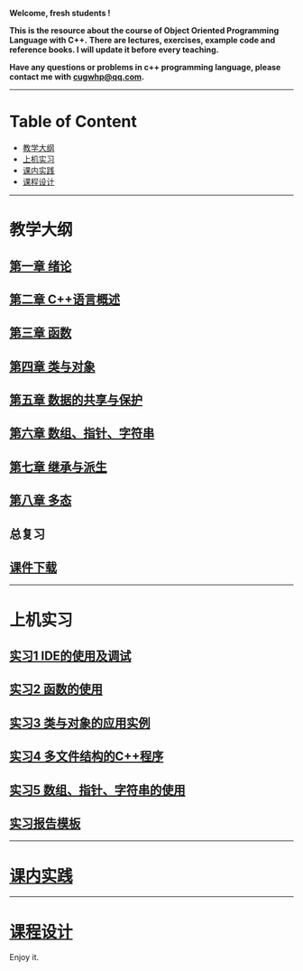 **Welcome, fresh students !**

**This is the resource about the course of Object Oriented Programming Language with C++.**
**There are lectures, exercises, example code and reference books. I will update it before every teaching.**

**Have any questions or problems in c++ programming language, please contact me with <cugwhp@qq.com>.**

---
# Table of Content
- [教学大纲](#教学大纲)
- [上机实习](#上机实习)
- [课内实践](#课内实践)
- [课程设计](#课程设计)

---

# **教学大纲**
## [第一章 绪论](./Handout/Ch1_Introduction.md)
## [第二章 C++语言概述](./Handout/Ch2_C++Basic.md)
## [第三章 函数](./Handout/Ch3_Function.md)
## [第四章 类与对象](./Handout/Ch4_Class.md)
## [第五章 数据的共享与保护](./Handout/Ch5_Scope.md)	
## [第六章 数组、指针、字符串](./Handout/Ch6_Array_Pointer_String.md)
## [第七章 继承与派生](./Handout/Ch7_Inheritance.md)
## [第八章 多态](./Handout/Ch8_Polymorphism.md)
## 总复习
## [**课件下载**](https://github.com/cugwhp/OOPCPP/tree/master/docs/PDFs)

---
# **上机实习**
## [实习1 IDE的使用及调试](./Exercise/Ex1_IDE_Debug.md)
## [实习2 函数的使用](./Exercise/Ex2_Function.md)
## [实习3 类与对象的应用实例](./Exercise/Ex3_CLASS.md)
## [实习4 多文件结构的C++程序](./Exercise/Ex4_Project.md)
## [实习5 数组、指针、字符串的使用](./Exercise/Ex5_Array.md)
## [**实习报告模板**](./Projects/RSImage/%E8%AF%BE%E7%A8%8B%E8%AE%BE%E8%AE%A1%E6%8A%A5%E5%91%8A%E6%A8%A1%E6%9D%BF.doc)

---
# [**课内实践**](./Projects/Project_Title.md)

---
# [**课程设计**](./CourseDesign/CourseDesign.md)

Enjoy it.

